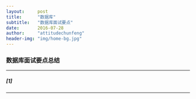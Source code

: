 ```yaml
---
layout:     post
title:      "数据库"
subtitle:   "数据库面试要点"
date:       2016-07-28
author:     "attitudechunfeng"
header-img: "img/home-bg.jpg"
---
```


### 					数据库面试要点总结

------

##### [1] 

------

